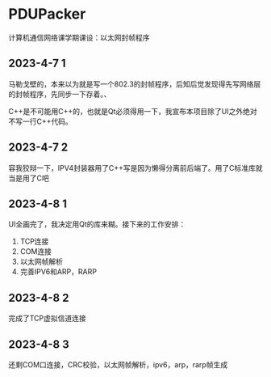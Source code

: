 # PDUPacker

计算机通信网络课学期课设：以太网封帧程序

## 2023-4-7 1

马勒戈壁的，本来以为就是写一个802.3的封帧程序，后知后觉发现得先写网络层的封帧程序，先同步一下存着。、

C++是不可能用C++的，也就是Qt必须得用一下，我宣布本项目除了UI之外绝对不写一行C++代码。

## 2023-4-7 2

容我狡辩一下，IPV4封装器用了C++写是因为懒得分离前后端了。用了C标准库就当是用了C吧

## 2023-4-8 1

UI全画完了，我决定用Qt的库来糊。接下来的工作安排：

1. TCP连接
2. COM连接
3. 以太网帧解析
4. 完善IPV6和ARP，RARP

## 2023-4-8 2

完成了TCP虚拟信道连接

## 2023-4-8 3

还剩COM口连接，CRC校验，以太网帧解析，ipv6，arp，rarp帧生成
